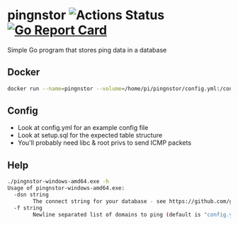 # pingnstor ![Actions Status](https://github.com/jrcichra/pingnstor/workflows/pingnstor/badge.svg) [![Go Report Card](https://goreportcard.com/badge/github.com/jrcichra/pingnstor)](https://goreportcard.com/report/github.com/jrcichra/pingnstor)

Simple Go program that stores ping data in a database

## Docker
```bash
docker run --name=pingnstor --volume=/home/pi/pingnstor/config.yml:/config.yml --privileged --restart=always --detach=true -t jrcichra/pingnstor -f /config.yml -dsn pingnstor:test@tcp(mariadb)/pingnstor
```

## Config

+ Look at config.yml for an example config file
+ Look at setup.sql for the expected table structure
+ You'll probably need libc & root privs to send ICMP packets

## Help

```bash
./pingnstor-windows-amd64.exe -h
Usage of pingnstor-windows-amd64.exe:
  -dsn string
        The connect string for your database - see https://github.com/go-sql-driver/mysql#dsn-data-source-name
  -f string
        Newline separated list of domains to ping (default is "config.yml")
```
